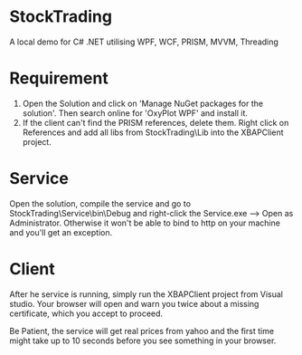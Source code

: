 StockTrading
============

A local demo for C# .NET utilising WPF, WCF, PRISM, MVVM, Threading


Requirement
===========

1) Open the Solution and click on 'Manage NuGet packages for the solution'. Then search online for 'OxyPlot WPF' and install it.
2) If the client can't find the PRISM references, delete them. Right click on References and add all libs from  StockTrading\Lib into the XBAPClient project.


Service
=======

Open the solution, compile the service and go to StockTrading\Service\bin\Debug and right-click the Service.exe --> Open as Administrator. Otherwise it won't be able to bind to http on your machine and you'll get an exception.

Client
======
After he service is running, simply run the XBAPClient project from Visual studio. Your browser will open and warn you twice about a missing certificate, which you accept to proceed.


Be Patient, the service will get real prices from yahoo and the first time might take up to 10 seconds before you see something in your browser.
